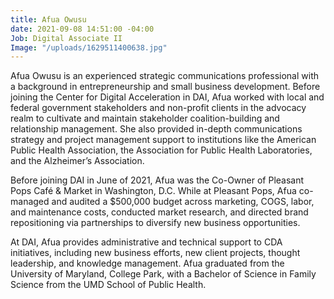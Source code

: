 ```yaml
---
title: Afua Owusu
date: 2021-09-08 14:51:00 -04:00
Job: Digital Associate II
Image: "/uploads/1629511400638.jpg"
---
```


Afua Owusu is an experienced strategic communications professional with a background in entrepreneurship and small business development. Before joining the Center for Digital Acceleration in DAI, Afua worked with local and federal government stakeholders and non-profit clients in the advocacy realm to cultivate and maintain stakeholder coalition-building and relationship management. She also provided in-depth communications strategy and project management support to institutions like the American Public Health Association, the Association for Public Health Laboratories, and the Alzheimer’s Association.

Before joining DAI in June of 2021, Afua was the Co-Owner of Pleasant Pops Café & Market in Washington, D.C. While at Pleasant Pops, Afua co-managed and audited a $500,000 budget across marketing, COGS, labor, and maintenance costs, conducted market research, and directed brand repositioning via partnerships to diversify new business opportunities. 

At DAI, Afua provides administrative and technical support to CDA initiatives, including new business efforts, new client projects, thought leadership, and knowledge management. Afua graduated from the University of Maryland, College Park, with a Bachelor of Science in Family Science from the UMD School of Public Health.   